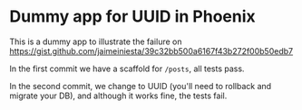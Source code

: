 # Dummy app for UUID in Phoenix

This is a dummy app to illustrate the failure on https://gist.github.com/jaimeiniesta/39c32bb500a6167f43b272f00b50edb7

In the first commit we have a scaffold for `/posts`, all tests pass.

In the second commit, we change to UUID (you'll need to rollback and migrate your DB), and although it works fine, the tests fail.
